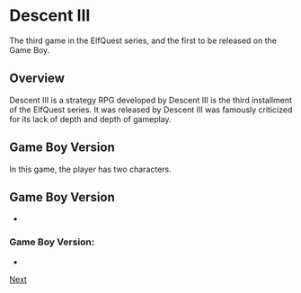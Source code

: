 # Descent III

The third game in the ElfQuest series, and the first to be released on the Game Boy.

## Overview

Descent III is a strategy RPG developed by                                                                                              Descent III is the third installment of the ElfQuest series. It was released by                                                                                                                                    Descent III was famously criticized for its lack of depth and depth of gameplay.

## Game Boy Version

In this game, the player has two characters.

## Game Boy Version

*                                                       

### Game Boy Version:  

*
[Next](289.md)